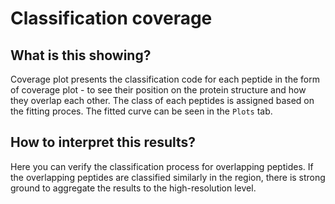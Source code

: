 # Classification coverage

## What is this showing?

Coverage plot presents the classification code for each peptide in the form of coverage plot - to see their position on the protein structure and how they overlap each other.
The class of each peptides is assigned based on the fitting proces. The fitted curve can be seen in the `Plots` tab.

## How to interpret this results?

Here you can verify the classification process for overlapping peptides. If the overlapping peptides are classified similarly in the region, there is strong ground to aggregate the results to the high-resolution level.
